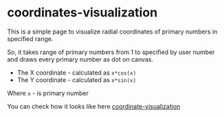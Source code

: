 # coordinates-visualization

This is a simple page to visualize radial coordinates of primary numbers in specified range.

So, it takes range of primary numbers from 1 to specified by user number and draws every primary number as dot on canvas.

- The X coordinate - calculated as `x*cos(x)` 
- The Y coordinate - calculated as `x*sin(x)`

Where `x` - is primary number 

You can check how it looks like here [coordinate-visualization](https://integervector.github.io/coordinates-visualization/)
